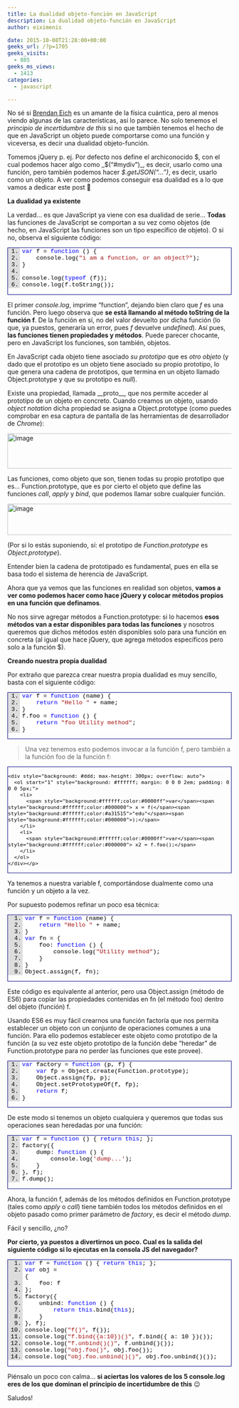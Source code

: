 ```yaml
---
title: La dualidad objeto-función en JavaScript
description: La dualidad objeto-función en JavaScript
author: eiximenis

date: 2015-10-08T21:28:00+00:00
geeks_url: /?p=1705
geeks_visits:
  - 885
geeks_ms_views:
  - 1413
categories:
  - javascript

---
```

No sé si <a href="https://es.wikipedia.org/wiki/Brendan_Eich" target="_blank" rel="noopener noreferrer">Brendan Eich</a> es un amante de la física cuántica, pero al menos viendo algunas de las características, así lo parece. No solo tenemos el _principio de incertidumbre de this_ si no que también tenemos el hecho de que en JavaScript un objeto puede comportarse como una función y viceversa, es decir una dualidad objeto-función.

Tomemos jQuery p. ej. Por defecto nos define el archiconocido $, con el cual podemos hacer algo como _$(“#mydiv”)_, es decir, usarlo como una función, pero también podemos hacer _$.getJSON(“…”)_, es decir, usarlo como un objeto. A ver como podemos conseguir esa dualidad es a lo que vamos a dedicar este post 🙂

**La dualidad ya existente**

La verdad… es que JavaScript ya viene con esa dualidad de serie… **Todas** las funciones de JavaScript se comportan a su vez como objetos (de hecho, en JavaScript las funciones son un tipo específico de objeto). O si no, observa el siguiente código:

<div id="scid:9ce6104f-a9aa-4a17-a79f-3a39532ebf7c:2908f769-89a4-4c14-9d0e-25641ab8c23c" class="wlWriterEditableSmartContent" style="float: none; padding-bottom: 0px; padding-top: 0px; padding-left: 0px; margin: 0px; display: inline; padding-right: 0px">
  <div style="border: #000080 1px solid; color: #000; font-family: 'Courier New', Courier, Monospace; font-size: 10pt">
    <div style="background: #ddd; max-height: 300px; overflow: auto">
      <ol start="1" style="background: #ffffff; margin: 0 0 0 2em; padding: 0 0 0 5px;">
        <li>
          <span style="background:#ffffff;color:#0000ff">var</span><span style="background:#ffffff;color:#000000"> f = </span><span style="background:#ffffff;color:#0000ff">function</span><span style="background:#ffffff;color:#000000"> () {</span>
        </li>
        <li>
              <span style="background:#ffffff;color:#000000">console.log(</span><span style="background:#ffffff;color:#a31515">"i am a function, or an object?"</span><span style="background:#ffffff;color:#000000">);</span>
        </li>
        <li>
          <span style="background:#ffffff;color:#000000">}</span>
        </li>
        <li>
          &nbsp;
        </li>
        <li>
          <span style="background:#ffffff;color:#000000">console.log(</span><span style="background:#ffffff;color:#0000ff">typeof</span><span style="background:#ffffff;color:#000000"> (f));</span>
        </li>
        <li>
          <span style="background:#ffffff;color:#000000">console.log(f.toString());</span>
        </li>
      </ol>
    </div></p>
  </div></p>
</div>

El primer _console.log_, imprime “function”, dejando bien claro que _f_ es una función. Pero luego observa que **se está llamando al método toString de la función f**. De la función en sí, no del valor devuelto por dicha función (lo que, ya puestos, generaría un error, pues _f_ devuelve _undefined_). Así pues, **las funciones tienen propiedades y métodos**. Puede parecer chocante, pero en JavaScript los funciones, son también, objetos.

En JavaScript cada objeto tiene asociado _su prototipo_ que es _otro objeto_ (y dado que el prototipo es un objeto tiene asociado su propio prototipo, lo que genera una cadena de prototipos, que termina en un objeto llamado Object.prototype y que su prototipo es _null_).

Existe una propiedad, llamada \_\_proto\_\_, que nos permite acceder al prototipo de un objeto en concreto. Cuando creamos un objeto, usando _object notation_ dicha propiedad se asigna a Object.prototype (como puedes comprobar en esa captura de pantalla de las herramientas de desarrollador de _Chrome_):

[<img title="image" style="border-left-width: 0px; border-right-width: 0px; background-image: none; border-bottom-width: 0px; padding-top: 0px; padding-left: 0px; display: inline; padding-right: 0px; border-top-width: 0px" border="0" alt="image" src="http://geeks.ms/cfs-file.ashx/__key/CommunityServer.Blogs.Components.WeblogFiles/etomas/image_5F00_thumb_5F00_1C6351B8.png" width="644" height="79" />][1]

Las funciones, como objeto que son, tienen todas su propio prototipo que es… Function.prototype, que es por cierto el objeto que define las funciones _call_, _apply_ y _bind_, que podemos llamar sobre cualquier función.

[<img title="image" style="border-left-width: 0px; border-right-width: 0px; background-image: none; border-bottom-width: 0px; padding-top: 0px; padding-left: 0px; display: inline; padding-right: 0px; border-top-width: 0px" border="0" alt="image" src="http://geeks.ms/cfs-file.ashx/__key/CommunityServer.Blogs.Components.WeblogFiles/etomas/image_5F00_thumb_5F00_3A44666A.png" width="644" height="70" />][2]

(Por si lo estás suponiendo, sí: el prototipo de _Function.prototype_ es _Object.prototype_).

Entender bien la cadena de prototipado es fundamental, pues en ella se basa todo el sistema de herencia de JavaScript.

Ahora que ya vemos que las funciones en realidad son objetos, **vamos a ver como podemos hacer como hace jQuery y colocar métodos propios en una función que definamos**.

No nos sirve agregar métodos a Function.prototype: si lo hacemos **esos métodos van a estar disponibles para todas las funciones** y nosotros queremos que dichos métodos estén disponibles solo para una función en concreta (al igual que hace jQuery, que agrega métodos específicos pero solo a la función $).

**Creando nuestra propia dualidad**

Por extraño que parezca crear nuestra propia dualidad es muy sencillo, basta con el siguiente código:

<div id="scid:9ce6104f-a9aa-4a17-a79f-3a39532ebf7c:b89c2146-f5c9-43b2-83a1-499f2f669d96" class="wlWriterEditableSmartContent" style="float: none; padding-bottom: 0px; padding-top: 0px; padding-left: 0px; margin: 0px; display: inline; padding-right: 0px">
  <div style="border: #000080 1px solid; color: #000; font-family: 'Courier New', Courier, Monospace; font-size: 10pt">
    <div style="background: #ddd; max-height: 300px; overflow: auto">
      <ol start="1" style="background: #ffffff; margin: 0 0 0 2em; padding: 0 0 0 5px;">
        <li>
          <span style="background:#ffffff;color:#0000ff">var</span><span style="background:#ffffff;color:#000000"> f = </span><span style="background:#ffffff;color:#0000ff">function</span><span style="background:#ffffff;color:#000000"> (name) {</span>
        </li>
        <li>
              <span style="background:#ffffff;color:#000000"></span><span style="background:#ffffff;color:#0000ff">return</span><span style="background:#ffffff;color:#000000"> </span><span style="background:#ffffff;color:#a31515">"Hello "</span><span style="background:#ffffff;color:#000000"> + name;</span>
        </li>
        <li>
          <span style="background:#ffffff;color:#000000">}</span>
        </li>
        <li>
          <span style="background:#ffffff;color:#000000">f.foo = </span><span style="background:#ffffff;color:#0000ff">function</span><span style="background:#ffffff;color:#000000"> () {</span>
        </li>
        <li>
              <span style="background:#ffffff;color:#000000"></span><span style="background:#ffffff;color:#0000ff">return</span><span style="background:#ffffff;color:#000000"> </span><span style="background:#ffffff;color:#a31515">"foo Utility method"</span><span style="background:#ffffff;color:#000000">;</span>
        </li>
        <li>
          <span style="background:#ffffff;color:#000000">}</span>
        </li>
      </ol>
    </div></p>
  </div></p>
</div>

> Una vez tenemos esto podemos invocar a la función f, pero también a la función foo de la función f:

<div id="scid:9ce6104f-a9aa-4a17-a79f-3a39532ebf7c:684fd1f0-1340-4589-9da9-350748173826" class="wlWriterEditableSmartContent" style="float: none; padding-bottom: 0px; padding-top: 0px; padding-left: 0px; margin: 0px; display: inline; padding-right: 0px">
  <div style="border: #000080 1px solid; color: #000; font-family: 'Courier New', Courier
, Monospace; font-size: 10pt">
    </p> 
    
    <div style="background: #ddd; max-height: 300px; overflow: auto">
      <ol start="1" style="background: #ffffff; margin: 0 0 0 2em; padding: 0 0 0 5px;">
        <li>
          <span style="background:#ffffff;color:#0000ff">var</span><span style="background:#ffffff;color:#000000"> x = f(</span><span style="background:#ffffff;color:#a31515">"edu"</span><span style="background:#ffffff;color:#000000">);</span>
        </li>
        <li>
          <span style="background:#ffffff;color:#0000ff">var</span><span style="background:#ffffff;color:#000000"> x2 = f.foo();</span>
        </li>
      </ol>
    </div></p>
  </div></p>
</div>

Ya tenemos a nuestra variable f, comportándose dualmente como una función y un objeto a la vez.

Por supuesto podemos refinar un poco esa técnica:

<div id="scid:9ce6104f-a9aa-4a17-a79f-3a39532ebf7c:bd7251aa-98c9-471d-b5d9-b6a4c915b6cb" class="wlWriterEditableSmartContent" style="float: none; padding-bottom: 0px; padding-top: 0px; padding-left: 0px; margin: 0px; display: inline; padding-right: 0px">
  <div style="border: #000080 1px solid; color: #000; font-family: 'Courier New', Courier, Monospace; font-size: 10pt">
    <div style="background: #ddd; max-height: 300px; overflow: auto">
      <ol start="1" style="background: #ffffff; margin: 0 0 0 2.5em; padding: 0 0 0 5px;">
        <li>
          <span style="background:#ffffff;color:#0000ff">var</span><span style="background:#ffffff;color:#000000"> f = </span><span style="background:#ffffff;color:#0000ff">function</span><span style="background:#ffffff;color:#000000"> (name) {</span>
        </li>
        <li>
              <span style="background:#ffffff;color:#000000"></span><span style="background:#ffffff;color:#0000ff">return</span><span style="background:#ffffff;color:#000000"> </span><span style="background:#ffffff;color:#a31515">"Hello "</span><span style="background:#ffffff;color:#000000"> + name;</span>
        </li>
        <li>
          <span style="background:#ffffff;color:#000000">}</span>
        </li>
        <li>
          <span style="background:#ffffff;color:#0000ff">var</span><span style="background:#ffffff;color:#000000"> fn = {</span>
        </li>
        <li>
              <span style="background:#ffffff;color:#000000">foo: </span><span style="background:#ffffff;color:#0000ff">function</span><span style="background:#ffffff;color:#000000"> () {</span>
        </li>
        <li>
                  <span style="background:#ffffff;color:#000000">console.log(</span><span style="background:#ffffff;color:#a31515">"Utility method"</span><span style="background:#ffffff;color:#000000">);</span>
        </li>
        <li>
              <span style="background:#ffffff;color:#000000">}</span>
        </li>
        <li>
          <span style="background:#ffffff;color:#000000">}</span>
        </li>
        <li>
          <span style="background:#ffffff;color:#000000">Object.assign(f, fn);</span>
        </li>
      </ol>
    </div></p>
  </div></p>
</div>

Este código es equivalente al anterior, pero usa Object.assign (método de ES6) para copiar las propiedades contenidas en fn (el método foo) dentro del objeto (función) f.

Usando ES6 es muy fácil crearnos una función factoría que nos permita establecer un objeto con un conjunto de operaciones comunes a una función. Para ello podemos establecer este objeto como prototipo de la función (a su vez este objeto prototipo de la función debe “heredar” de Function.prototype para no perder las funciones que este provee).

<div id="scid:9ce6104f-a9aa-4a17-a79f-3a39532ebf7c:49efefe4-23fe-4ef4-8376-b48d1a26fb46" class="wlWriterEditableSmartContent" style="float: none; padding-bottom: 0px; padding-top: 0px; padding-left: 0px; margin: 0px; display: inline; padding-right: 0px">
  <div style="border: #000080 1px solid; color: #000; font-family: 'Courier New', Courier, Monospace; font-size: 10pt">
    <div style="background: #ddd; max-height: 300px; overflow: auto">
      <ol start="1" style="background: #ffffff; margin: 0 0 0 2em; padding: 0 0 0 5px;">
        <li>
          <span style="background:#ffffff;color:#0000ff">var</span><span style="background:#ffffff;color:#000000"> factory = </span><span style="background:#ffffff;color:#0000ff">function</span><span style="background:#ffffff;color:#000000"> (p, f) {</span>
        </li>
        <li>
              <span style="background:#ffffff;color:#000000"></span><span style="background:#ffffff;color:#0000ff">var</span><span style="background:#ffffff;color:#000000"> fp = Object.create(Function.prototype);</span>
        </li>
        <li>
              <span style="background:#ffffff;color:#000000">Object.assign(fp, p);</span>
        </li>
        <li>
              <span style="background:#ffffff;color:#000000">Object.setPrototypeOf(f, fp);</span>
        </li>
        <li>
              <span style="background:#ffffff;color:#000000"></span><span style="background:#ffffff;color:#0000ff">return</span><span style="background:#ffffff;color:#000000"> f;</span>
        </li>
        <li>
          <span style="background:#ffffff;color:#000000">}</span>
        </li>
      </ol>
    </div></p>
  </div></p>
</div>

De este modo si tenemos un objeto cualquiera y queremos que todas sus operaciones sean heredadas por una función:

<div id="scid:9ce6104f-a9aa-4a17-a79f-3a39532ebf7c:c21d6a03-2ef0-4735-8f93-a87552ce017b" class="wlWriterEditableSmartContent" style="float: none; padding-bottom: 0px; padding-top: 0px; padding-left: 0px; margin: 0px; display: inline; padding-right: 0px">
  <div style="border: #000080 1px solid; color: #000; font-family: 'Courier New', Courier, Monospace; font-size: 10pt">
    <div style="background: #ddd; max-height: 300px; overflow: auto">
      <ol start="1" style="background: #ffffff; margin: 0 0 0 2em; padding: 0 0 0 5px;">
        <li>
          <span style="background:#ffffff;color:#0000ff">var</span><span style="background:#ffffff;color:#000000"> f = </span><span style="background:#ffffff;color:#0000ff">function</span><span style="background:#ffffff;color:#000000"> () { </span><span style="background:#ffffff;color:#0000ff">return</span><span style="background:#ffffff;color:#000000"> </span><span style="background:#ffffff;color:#0000ff">this</span><span style="background:#ffffff;color:#000000">; };</span>
        </li>
        <li>
          <span style="background:#ffffff;color:#000000">factory({</span>
        </li>
        <li>
              <span style="background:#ffffff;color:#000000">dump: </span><span style="background:#ffffff;color:#0000ff">function</span><span style="background:#ffffff;color:#000000"> () {</span>
        </li>
        <li>
                  <span style="background:#ffffff;color:#000000">console.log(</span><span style="background:#ffffff;color:#a31515">'dump...'</span><span style="background:#ffffff;color:#000000">);</span>
        </li>
        <li>
              <span style="background:#ffffff;color:#000000">}</span>
        </li>
        <li>
          <span style="background:#ffffff;color:#000000">}, f);</span>
        </li>
        <li>
          <span style="background:#ffffff;color:#000000">f.dump();</span>
        </li>
      </ol>
    </div></p>
  </div></p>
</div>

Ahora, la función f, además de los métodos definidos en Function.prototype (tales como _apply_ o _call_) tiene también todos los métodos definidos en el objeto pasado como primer parámetro de _factory_, es decir el método _dump_.

Fácil y sencillo, ¿no?

**Por cierto, ya puestos a divertirnos un poco. Cual es la salida del siguiente código si lo ejecutas en la consola JS del navegador?**

<div id="scid:9ce6104f-a9aa-4a17-a79f-3a39532ebf7c:f7f0fe40-16d5-45cf-999d-eaf5a9eca97d" class="wlWriterEditableSmartContent" style="float: none; padding-bottom: 0px; padding-top: 0px; padding-left: 0px; margin: 0px; display: inline; padding-right: 0px">
  <div style="border: #000080 1px solid; color: #000; font-family: 'Courier New', Courier, Monospace; font-size: 10pt">
    <div style="background: #ddd; max-height: 300px; overflow: auto">
      <ol start="1" style="background: #ffffff; margin: 0 0 0 2.5em; padding: 0 0 0 5px;">
        <li>
          <span style="background:#ffffff;color:#0000ff">var</span><span style="background:#ffffff;color:#000000"> f = </span><span style="background:#ffffff;color:#0000ff">function</span><span style="background:#ffffff;color:#000000"> () { </span><span style="background:#ffffff;color:#0000ff">return</span><span style="background:#ffffff;color:#000000"> </span><span style="background:#ffffff;color:#0000ff">this</span><span style="background:#ffffff;color:#000000">; };</span>
        </li>
        <li>
          <span style="background:#ffffff;color:#0000ff">var</span><span style="background:#ffffff;color:#000000"> obj =<br /> {</span>
        </li>
        <li>
              <span style="background:#ffffff;color:#000000">foo: f</span>
        </li>
        <li>
          <span style="background:#ffffff;color:#000000">};</span>
        </li>
        <li>
          <span style="background:#ffffff;color:#000000">factory({</span>
        </li>
        <li>
              <span style="background:#ffffff;color:#000000">unbind: </span><span style="background:#ffffff;color:#0000ff">function</span><span style="background:#ffffff;color:#000000"> () {</span>
        </li>
        <li>
                  <span style="background:#ffffff;color:#000000"></span><span style="background:#ffffff;color:#0000ff">return</span><span style="background:#ffffff;color:#000000"> </span><span style="background:#ffffff;color:#0000ff">this</span><span style="background:#ffffff;color:#000000">.bind(</span><span style="background:#ffffff;color:#0000ff">this</span><span style="background:#ffffff;color:#000000">);</span>
        </li>
        <li>
              <span style="background:#ffffff;color:#000000">}</span>
        </li>
        <li>
          <span style="background:#ffffff;color:#000000">}, f);</span>
        </li>
        <li>
          <span style="background:#ffffff;color:#000000">console.log(</span><span style="background:#ffffff;color:#a31515">"f()"</span><span style="background:#ffffff;color:#000000">, f());</span>
        </li>
        <li>
          <span style="background:#ffffff;color:#000000">console.log(</span><span style="background:#ffffff;color:#a31515">"f.bind({a:10})()"</span><span style="background:#ffffff;color:#000000">, f.bind({ a: 10 })());</span>
        </li>
        <li>
          <span style="background:#ffffff;color:#000000">console.log(</span><span style="background:#ffffff;color:#a31515">"f.unbind()()"</span><span style="background:#ffffff;color:#000000">, f.unbind()());</span>
        </li>
        <li>
          <span style="background:#ffffff;color:#000000">console.log(</span><span style="background:#ffffff;color:#a31515">"obj.foo()"</span><span style="background:#ffffff;color:#000000">, obj.foo());</span>
        </li>
        <li>
          <span style="background:#ffffff;color:#000000">console.log(</span><span style="background:#ffffff;color:#a31515">"obj.foo.unbind()()"</span><span style="background:#ffffff;color:#000000">, obj.foo.unbind()());</span>
        </li>
      </ol>
    </div></p>
  </div></p>
</div>

Piénsalo un poco con calma… **si aciertas los valores de los 5 console.log eres de los que dominan el principio de incertidumbre de this** 😉

Saludos!

 [1]: http://geeks.ms/cfs-file.ashx/__key/CommunityServer.Blogs.Components.WeblogFiles/etomas/image_5F00_338ECC36.png
 [2]: http://geeks.ms/cfs-file.ashx/__key/CommunityServer.Blogs.Components.WeblogFiles/etomas/image_5F00_49E4717B.png